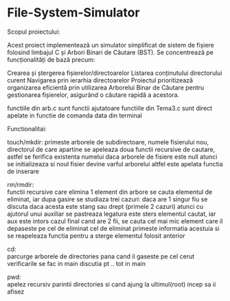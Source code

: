 # File-System-Simulator

  Scopul proiectului:
  
Acest proiect implementează un simulator simplificat de sistem de fișiere folosind limbajul C și Arbori Binari de Căutare (BST). Se concentrează pe funcționalități de bază precum:

Crearea și ștergerea fișierelor/directoarelor
Listarea conținutului directorului curent
Navigarea prin ierarhia directoarelor
Proiectul prioritizează organizarea eficientă prin utilizarea Arborelui Binar de Căutare pentru gestionarea fișierelor, asigurând o căutare rapidă a acestora.

functiile din arb.c sunt functii ajutatoare
functiile din Tema3.c sunt direct apelate in functie de comanda data din terminal

  Functionalitai:

touch/mkdir:
            primeste arborele de subdirectoare, numele fisierului nou, directorul de care apartine
            se apeleaza doua functii recursive de cautare, astfel se ferifica existenta numelui
            daca arborele de fisiere este null atunci se initializeaza si noul fisier devine varful arborelui
            altfel este apelata functia de inserare

rm/rmdir:   
            functii recursive care elimina 1 element din arbore
            se cauta elementul de eliminat, iar dupa gasire se studiaza trei cazuri:
            daca are 1 singur fiu se discuta daca acesta este stang sau drept (primele 2 cazuri)
            atunci cu ajutorul unui auxiliar se pastreaza legatura
            este sters elementul cautat, iar aux este intors
            cazul final cand are 2 fii, se cauta cel mai mic element care il depaseste 
            pe cel de eliminat
            cel de eliminat primeste informatia acestuia 
            si se reapeleaza functia pentru a sterge elementul folosit anterior

cd:         
            parcurge arborele de directories pana cand il gaseste pe cel cerut
            verificarile se fac in main
            discutia pt .. tot in main

pwd:        
            apelez recursiv parintii directories si cand ajung la ultimul(root)
            incep sa ii afisez
